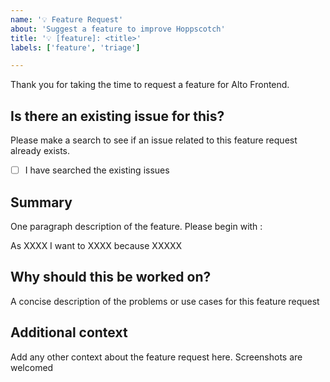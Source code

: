 ```yaml
---
name: '💡 Feature Request'
about: 'Suggest a feature to improve Hoppscotch'
title: '💡 [feature]: <title>'
labels: ['feature', 'triage']

---
```


Thank you for taking the time to request a feature for Alto Frontend.

## Is there an existing issue for this?

Please make a search to see if an issue related to this feature request already exists.

- [ ] I have searched the existing issues

## Summary

One paragraph description of the feature. Please begin with :

As XXXX I want to XXXX because XXXXX

## Why should this be worked on?

A concise description of the problems or use cases for this feature request

## Additional context

Add any other context about the feature request here. Screenshots are welcomed

